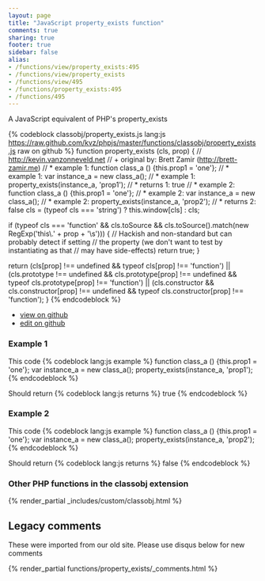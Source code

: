 ```yaml
---
layout: page
title: "JavaScript property_exists function"
comments: true
sharing: true
footer: true
sidebar: false
alias:
- /functions/view/property_exists:495
- /functions/view/property_exists
- /functions/view/495
- /functions/property_exists:495
- /functions/495
---
```

<!-- Generated by Rakefile:build -->
A JavaScript equivalent of PHP's property_exists

{% codeblock classobj/property_exists.js lang:js https://raw.github.com/kvz/phpjs/master/functions/classobj/property_exists.js raw on github %}
function property_exists (cls, prop) {
  // http://kevin.vanzonneveld.net
  // +   original by: Brett Zamir (http://brett-zamir.me)
  // *     example 1: function class_a () {this.prop1 = 'one'};
  // *     example 1: var instance_a = new class_a();
  // *     example 1: property_exists(instance_a, 'prop1');
  // *     returns 1: true
  // *     example 2: function class_a () {this.prop1 = 'one'};
  // *     example 2: var instance_a = new class_a();
  // *     example 2: property_exists(instance_a, 'prop2');
  // *     returns 2: false
  cls = (typeof cls === 'string') ? this.window[cls] : cls;

  if (typeof cls === 'function' && cls.toSource && cls.toSource().match(new RegExp('this\\.' + prop + '\\s'))) {
    // Hackish and non-standard but can probably detect if setting
    // the property (we don't want to test by instantiating as that
    // may have side-effects)
    return true;
  }

  return (cls[prop] !== undefined && typeof cls[prop] !== 'function') || (cls.prototype !== undefined && cls.prototype[prop] !== undefined && typeof cls.prototype[prop] !== 'function') || (cls.constructor && cls.constructor[prop] !== undefined && typeof cls.constructor[prop] !== 'function');
}
{% endcodeblock %}

 - [view on github](https://github.com/kvz/phpjs/blob/master/functions/classobj/property_exists.js)
 - [edit on github](https://github.com/kvz/phpjs/edit/master/functions/classobj/property_exists.js)

### Example 1
This code
{% codeblock lang:js example %}
function class_a () {this.prop1 = 'one'};
var instance_a = new class_a();
property_exists(instance_a, 'prop1');
{% endcodeblock %}

Should return
{% codeblock lang:js returns %}
true
{% endcodeblock %}

### Example 2
This code
{% codeblock lang:js example %}
function class_a () {this.prop1 = 'one'};
var instance_a = new class_a();
property_exists(instance_a, 'prop2');
{% endcodeblock %}

Should return
{% codeblock lang:js returns %}
false
{% endcodeblock %}


### Other PHP functions in the classobj extension
{% render_partial _includes/custom/classobj.html %}
## Legacy comments
These were imported from our old site. Please use disqus below for new comments
<div style="overflow-y: scroll; max-height: 500px;">
{% render_partial functions/property_exists/_comments.html %}
</div>
